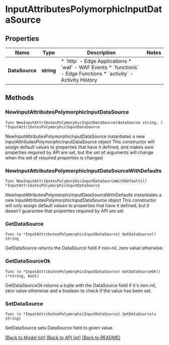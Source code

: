 # InputAttributesPolymorphicInputDataSource

## Properties

Name | Type | Description | Notes
------------ | ------------- | ------------- | -------------
**DataSource** | **string** | * &#x60;http&#x60; - Edge Applications * &#x60;waf&#x60; - WAF Events * &#x60;functions&#x60; - Edge Functions * &#x60;activity&#x60; - Activity History | 

## Methods

### NewInputAttributesPolymorphicInputDataSource

`func NewInputAttributesPolymorphicInputDataSource(dataSource string, ) *InputAttributesPolymorphicInputDataSource`

NewInputAttributesPolymorphicInputDataSource instantiates a new InputAttributesPolymorphicInputDataSource object
This constructor will assign default values to properties that have it defined,
and makes sure properties required by API are set, but the set of arguments
will change when the set of required properties is changed

### NewInputAttributesPolymorphicInputDataSourceWithDefaults

`func NewInputAttributesPolymorphicInputDataSourceWithDefaults() *InputAttributesPolymorphicInputDataSource`

NewInputAttributesPolymorphicInputDataSourceWithDefaults instantiates a new InputAttributesPolymorphicInputDataSource object
This constructor will only assign default values to properties that have it defined,
but it doesn't guarantee that properties required by API are set

### GetDataSource

`func (o *InputAttributesPolymorphicInputDataSource) GetDataSource() string`

GetDataSource returns the DataSource field if non-nil, zero value otherwise.

### GetDataSourceOk

`func (o *InputAttributesPolymorphicInputDataSource) GetDataSourceOk() (*string, bool)`

GetDataSourceOk returns a tuple with the DataSource field if it's non-nil, zero value otherwise
and a boolean to check if the value has been set.

### SetDataSource

`func (o *InputAttributesPolymorphicInputDataSource) SetDataSource(v string)`

SetDataSource sets DataSource field to given value.



[[Back to Model list]](../README.md#documentation-for-models) [[Back to API list]](../README.md#documentation-for-api-endpoints) [[Back to README]](../README.md)


